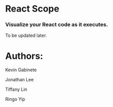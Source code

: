 # React Scope
### Visualize your React code as it executes.

To be updated later.

# Authors:

Kevin Gabinete

Jonathan Lee

Tiffany Lin

Ringo Yip